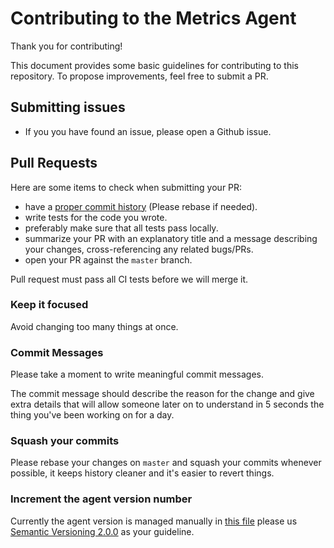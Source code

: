 # Contributing to the Metrics Agent

Thank you for contributing!

This document provides some basic guidelines for contributing to this repository.
To propose improvements, feel free to submit a PR.

## Submitting issues

  * If you you have found an issue, please open a Github issue.

## Pull Requests

Here are some items to check when submitting your PR:

  * have a [proper commit history](#commits) (Please rebase if needed).
  * write tests for the code you wrote.
  * preferably make sure that all tests pass locally.
  * summarize your PR with an explanatory title and a message describing your
    changes, cross-referencing any related bugs/PRs.
  * open your PR against the `master` branch.

Pull request must pass all CI tests before we will merge it.

### Keep it focused

Avoid changing too many things at once.

### Commit Messages

Please take a moment to write meaningful commit messages.

The commit message should describe the reason for the change and give extra details
that will allow someone later on to understand in 5 seconds the thing you've been
working on for a day.

### Squash your commits

Please rebase your changes on `master` and squash your commits whenever possible,
it keeps history cleaner and it's easier to revert things.

### Increment the agent version number

Currently the agent version is managed manually in [this file](version.go) please us [Semantic Versioning 2.0.0](https://semver.org/) as your guideline.
